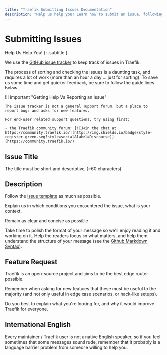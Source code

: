 ```yaml
---
title: "Traefik Submitting Issues Documentation"
description: "Help us help you! Learn how to submit an issue, following the guidelines, so the Traefik Proxy team can help. Read the technical documentation."
---
```


# Submitting Issues

Help Us Help You!
{: .subtitle }

We use the [GitHub issue tracker](https://github.com/traefik/traefik/issues) to keep track of issues in Traefik. 

The process of sorting and checking the issues is a daunting task, and requires a lot of work (more than an hour a day ... just for sorting).
To save us some time and get quicker feedback, be sure to follow the guide lines below.

!!! important "Getting Help Vs Reporting an Issue"

    The issue tracker is not a general support forum, but a place to report bugs and asks for new features.

    For end-user related support questions, try using first:

    - the Traefik community forum: [![Join the chat at https://community.traefik.io/](https://img.shields.io/badge/style-register-green.svg?style=social&label=Discourse)](https://community.traefik.io/)

## Issue Title

The title must be short and descriptive. (~60 characters)

## Description

Follow the [issue template](https://github.com/traefik/traefik/blob/master/.github/ISSUE_TEMPLATE.md) as much as possible.

Explain us in which conditions you encountered the issue, what is your context.

Remain as clear and concise as possible

Take time to polish the format of your message so we'll enjoy reading it and working on it. 
Help the readers focus on what matters, and help them understand the structure of your message (see the [Github Markdown Syntax](https://help.github.com/articles/github-flavored-markdown)).

## Feature Request

Traefik is an open-source project and aims to be the best edge router possible.

Remember when asking for new features that these must be useful to the majority (and not only useful in edge case scenarios, or hack-like setups).

Do you best to explain what you're looking for, and why it would improve Traefik for everyone. 

## International English

Every maintainer / Traefik user is not a native English speaker, so if you feel sometimes that some messages sound rude, remember that it probably is a language barrier problem from someone willing to help you.
